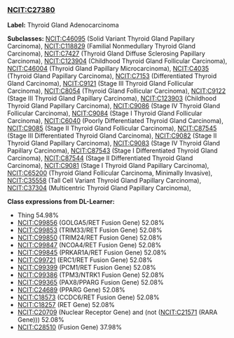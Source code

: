 
### [NCIT:C27380](http://purl.obolibrary.org/obo/NCIT_C27380)
**Label:** Thyroid Gland Adenocarcinoma

**Subclasses:** [NCIT:C46095](http://purl.obolibrary.org/obo/NCIT_C46095) (Solid Variant Thyroid Gland Papillary Carcinoma), [NCIT:C118829](http://purl.obolibrary.org/obo/NCIT_C118829) (Familial Nonmedullary Thyroid Gland Carcinoma), [NCIT:C7427](http://purl.obolibrary.org/obo/NCIT_C7427) (Thyroid Gland Diffuse Sclerosing Papillary Carcinoma), [NCIT:C123904](http://purl.obolibrary.org/obo/NCIT_C123904) (Childhood Thyroid Gland Follicular Carcinoma), [NCIT:C46004](http://purl.obolibrary.org/obo/NCIT_C46004) (Thyroid Gland Papillary Microcarcinoma), [NCIT:C4035](http://purl.obolibrary.org/obo/NCIT_C4035) (Thyroid Gland Papillary Carcinoma), [NCIT:C7153](http://purl.obolibrary.org/obo/NCIT_C7153) (Differentiated Thyroid Gland Carcinoma), [NCIT:C9121](http://purl.obolibrary.org/obo/NCIT_C9121) (Stage III Thyroid Gland Follicular Carcinoma), [NCIT:C8054](http://purl.obolibrary.org/obo/NCIT_C8054) (Thyroid Gland Follicular Carcinoma), [NCIT:C9122](http://purl.obolibrary.org/obo/NCIT_C9122) (Stage III Thyroid Gland Papillary Carcinoma), [NCIT:C123903](http://purl.obolibrary.org/obo/NCIT_C123903) (Childhood Thyroid Gland Papillary Carcinoma), [NCIT:C9086](http://purl.obolibrary.org/obo/NCIT_C9086) (Stage IV Thyroid Gland Follicular Carcinoma), [NCIT:C9084](http://purl.obolibrary.org/obo/NCIT_C9084) (Stage I Thyroid Gland Follicular Carcinoma), [NCIT:C6040](http://purl.obolibrary.org/obo/NCIT_C6040) (Poorly Differentiated Thyroid Gland Carcinoma), [NCIT:C9085](http://purl.obolibrary.org/obo/NCIT_C9085) (Stage II Thyroid Gland Follicular Carcinoma), [NCIT:C87545](http://purl.obolibrary.org/obo/NCIT_C87545) (Stage III Differentiated Thyroid Gland Carcinoma), [NCIT:C9082](http://purl.obolibrary.org/obo/NCIT_C9082) (Stage II Thyroid Gland Papillary Carcinoma), [NCIT:C9083](http://purl.obolibrary.org/obo/NCIT_C9083) (Stage IV Thyroid Gland Papillary Carcinoma), [NCIT:C87543](http://purl.obolibrary.org/obo/NCIT_C87543) (Stage I Differentiated Thyroid Gland Carcinoma), [NCIT:C87544](http://purl.obolibrary.org/obo/NCIT_C87544) (Stage II Differentiated Thyroid Gland Carcinoma), [NCIT:C9081](http://purl.obolibrary.org/obo/NCIT_C9081) (Stage I Thyroid Gland Papillary Carcinoma), [NCIT:C65200](http://purl.obolibrary.org/obo/NCIT_C65200) (Thyroid Gland Follicular Carcinoma, Minimally Invasive), [NCIT:C35558](http://purl.obolibrary.org/obo/NCIT_C35558) (Tall Cell Variant Thyroid Gland Papillary Carcinoma), [NCIT:C37304](http://purl.obolibrary.org/obo/NCIT_C37304) (Multicentric Thyroid Gland Papillary Carcinoma), 

**Class expressions from DL-Learner:**

- Thing 54.98%
- [NCIT:C99856](http://purl.obolibrary.org/obo/NCIT_C99856) (GOLGA5/RET Fusion Gene) 52.08%
- [NCIT:C99853](http://purl.obolibrary.org/obo/NCIT_C99853) (TRIM33/RET Fusion Gene) 52.08%
- [NCIT:C99850](http://purl.obolibrary.org/obo/NCIT_C99850) (TRIM24/RET Fusion Gene) 52.08%
- [NCIT:C99847](http://purl.obolibrary.org/obo/NCIT_C99847) (NCOA4/RET Fusion Gene) 52.08%
- [NCIT:C99845](http://purl.obolibrary.org/obo/NCIT_C99845) (PRKAR1A/RET Fusion Gene) 52.08%
- [NCIT:C99721](http://purl.obolibrary.org/obo/NCIT_C99721) (ERC1/RET Fusion Gene) 52.08%
- [NCIT:C99399](http://purl.obolibrary.org/obo/NCIT_C99399) (PCM1/RET Fusion Gene) 52.08%
- [NCIT:C99386](http://purl.obolibrary.org/obo/NCIT_C99386) (TPM3/NTRK1 Fusion Gene) 52.08%
- [NCIT:C99365](http://purl.obolibrary.org/obo/NCIT_C99365) (PAX8/PPARG Fusion Gene) 52.08%
- [NCIT:C24689](http://purl.obolibrary.org/obo/NCIT_C24689) (PPARG Gene) 52.08%
- [NCIT:C18573](http://purl.obolibrary.org/obo/NCIT_C18573) (CCDC6/RET Fusion Gene) 52.08%
- [NCIT:C18257](http://purl.obolibrary.org/obo/NCIT_C18257) (RET Gene) 52.08%
- [NCIT:C20709](http://purl.obolibrary.org/obo/NCIT_C20709) (Nuclear Receptor Gene) and (not ([NCIT:C21571](http://purl.obolibrary.org/obo/NCIT_C21571) (RARA Gene))) 52.08%
- [NCIT:C28510](http://purl.obolibrary.org/obo/NCIT_C28510) (Fusion Gene) 37.98%


